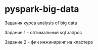 # pyspark-big-data
Задания курса analysis of big data 

Задание 1 - оптимальный sql запрос

Задание 2 - фич инжиниринг на кластере
